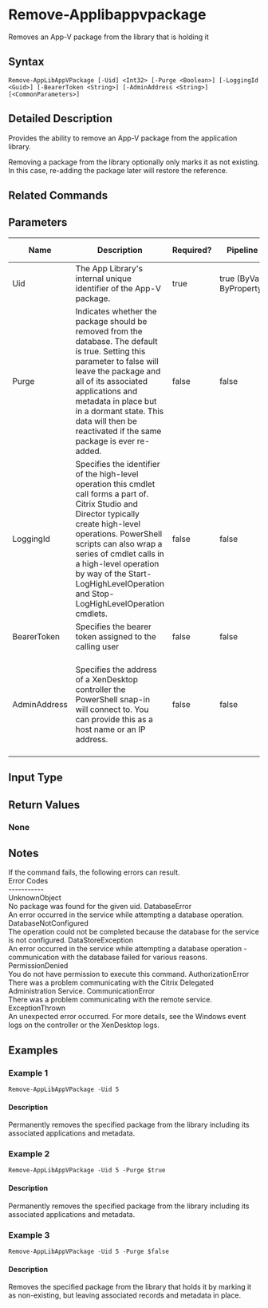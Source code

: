 ﻿
# Remove-Applibappvpackage
Removes an App-V package from the library that is holding it
## Syntax
```
Remove-AppLibAppVPackage [-Uid] <Int32> [-Purge <Boolean>] [-LoggingId <Guid>] [-BearerToken <String>] [-AdminAddress <String>] [<CommonParameters>]
```
## Detailed Description
Provides the ability to remove an App-V package from the application library.

Removing a package from the library optionally only marks it as not existing. In this case, re-adding the package later will restore the reference.


## Related Commands

## Parameters
| Name   | Description | Required? | Pipeline Input | Default Value |
| --- | --- | --- | --- | --- |
| Uid | The App Library's internal unique identifier of the App-V package. | true | true (ByValue, ByPropertyName) |  |
| Purge | Indicates whether the package should be removed from the database. The default is true. Setting this parameter to false will leave the package and all of its associated applications and metadata in place but in a dormant state. This data will then be reactivated if the same package is ever re-added. | false | false |  |
| LoggingId | Specifies the identifier of the high-level operation this cmdlet call forms a part of. Citrix Studio and Director typically create high-level operations. PowerShell scripts can also wrap a series of cmdlet calls in a high-level operation by way of the Start-LogHighLevelOperation and Stop-LogHighLevelOperation cmdlets. | false | false |  |
| BearerToken | Specifies the bearer token assigned to the calling user | false | false |  |
| AdminAddress | Specifies the address of a XenDesktop controller the PowerShell snap-in will connect to. You can provide this as a host name or an IP address. | false | false | Localhost. Once a value is provided by any cmdlet, this value becomes the default. |

## Input Type

### 

## Return Values

### None

## Notes
If the command fails, the following errors can result.<br>    Error Codes<br>    -----------<br>    UnknownObject<br>        No package was found for the given uid. DatabaseError<br>        An error occurred in the service while attempting a database operation. DatabaseNotConfigured<br>        The operation could not be completed because the database for the service is not configured. DataStoreException<br>        An error occurred in the service while attempting a database operation - communication with the database failed for various reasons. PermissionDenied<br>        You do not have permission to execute this command. AuthorizationError<br>        There was a problem communicating with the Citrix Delegated Administration Service. CommunicationError<br>        There was a problem communicating with the remote service. ExceptionThrown<br>        An unexpected error occurred.  For more details, see the Windows event logs on the controller or the XenDesktop logs.
## Examples

### Example 1
```
Remove-AppLibAppVPackage -Uid 5
```
#### Description
Permanently removes the specified package from the library including its associated applications and metadata.
### Example 2
```
Remove-AppLibAppVPackage -Uid 5 -Purge $true
```
#### Description
Permanently removes the specified package from the library including its associated applications and metadata.
### Example 3
```
Remove-AppLibAppVPackage -Uid 5 -Purge $false
```
#### Description
Removes the specified package from the library that holds it by marking it as non-existing, but leaving associated records and metadata in place.
